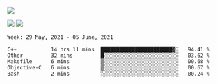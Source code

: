 ![](https://github-profile-summary-cards.vercel.app/api/cards/profile-details?username=nic-obert&theme=monokai)

![](https://github-profile-summary-cards.vercel.app/api/cards/stats?username=nic-obert&theme=monokai)
![](https://github-profile-summary-cards.vercel.app/api/cards/most-commit-language?username=nic-obert&theme=monokai)

<!--START_SECTION:waka-->
```text
Week: 29 May, 2021 - 05 June, 2021

C++           14 hrs 11 mins  ███████████████████████▓░   94.41 % 
Other         32 mins         █░░░░░░░░░░░░░░░░░░░░░░░░   03.62 % 
Makefile      6 mins          ▒░░░░░░░░░░░░░░░░░░░░░░░░   00.68 % 
Objective-C   6 mins          ▒░░░░░░░░░░░░░░░░░░░░░░░░   00.67 % 
Bash          2 mins          ░░░░░░░░░░░░░░░░░░░░░░░░░   00.24 % 
```
<!--END_SECTION:waka-->
